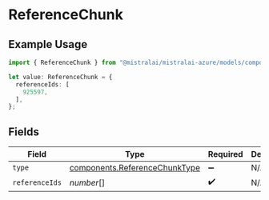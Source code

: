 # ReferenceChunk

## Example Usage

```typescript
import { ReferenceChunk } from "@mistralai/mistralai-azure/models/components";

let value: ReferenceChunk = {
  referenceIds: [
    925597,
  ],
};
```

## Fields

| Field                                                                          | Type                                                                           | Required                                                                       | Description                                                                    |
| ------------------------------------------------------------------------------ | ------------------------------------------------------------------------------ | ------------------------------------------------------------------------------ | ------------------------------------------------------------------------------ |
| `type`                                                                         | [components.ReferenceChunkType](../../models/components/referencechunktype.md) | :heavy_minus_sign:                                                             | N/A                                                                            |
| `referenceIds`                                                                 | *number*[]                                                                     | :heavy_check_mark:                                                             | N/A                                                                            |